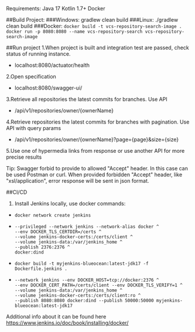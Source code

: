 Requirements:
Java 17
Kotlin 1.7+
Docker

##Build Project:
###Windows:
gradlew clean build
###Linux:
./gradlew clean build
###Docker:
```docker build -t vcs-repository-search-image .```
```docker run -p 8080:8080 --name vcs-repository-search vcs-repository-search-image```

##Run project
1.When project is built and integration test are passed, check status of running instance.
- localhost:8080/actuator/health

2.Open specification
- localhost:8080/swagger-ui/

3.Retrieve all repositories the latest commits for branches. Use API
- /api/v1/repositories/owner/{ownerName}

4.Retrieve repositories the latest commits for branches with pagination. Use API with query params
- /api/v1/repositories/owner/{ownerName}?page={page}&size={size}

5.Use one of hypermedia links from response or use another API for more precise results

Tip: Swagger forbid to provide to allowed "Accept" header. 
In this case can be used Postman or curl.
When provided forbidden "Accept" header, like "xsl/application", 
error response will be sent in json format.

##CI/CD
1. Install Jenkins locally, use docker commands:
- ```docker network create jenkins```
- ```docker run --name jenkins-docker --rm --detach ^ 
  --privileged --network jenkins --network-alias docker ^
  --env DOCKER_TLS_CERTDIR=/certs ^
  --volume jenkins-docker-certs:/certs/client ^
  --volume jenkins-data:/var/jenkins_home ^
  --publish 2376:2376 ^
  docker:dind
  ```
- ```docker build -t myjenkins-blueocean:latest-jdk17 -f Dockerfile.jenkins .```
- ```docker run --name jenkins-blueocean-17 --restart=on-failure --detach ^
  --network jenkins --env DOCKER_HOST=tcp://docker:2376 ^
  --env DOCKER_CERT_PATH=/certs/client --env DOCKER_TLS_VERIFY=1 ^
  --volume jenkins-data:/var/jenkins_home ^
  --volume jenkins-docker-certs:/certs/client:ro ^
  --publish 8080:8080 docker:dind --publish 50000:50000 myjenkins-blueocean:latest-jdk17
  ```
  
Additional info about it can be found here https://www.jenkins.io/doc/book/installing/docker/
